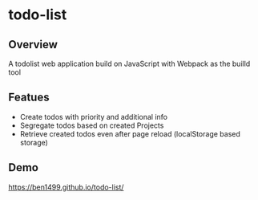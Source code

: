 # todo-list

## Overview

A todolist web application build on JavaScript with Webpack as the builld tool

## Featues

- Create todos with priority and additional info
- Segregate todos based on created Projects
- Retrieve created todos even after page reload (localStorage based storage)

## Demo

https://ben1499.github.io/todo-list/
